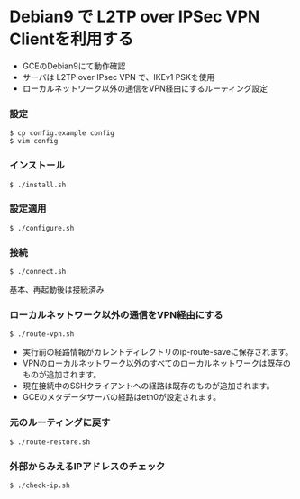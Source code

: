 # Debian9 で L2TP over IPSec VPN Clientを利用する

* GCEのDebian9にて動作確認
* サーバは L2TP over IPsec VPN で、IKEv1 PSKを使用
* ローカルネットワーク以外の通信をVPN経由にするルーティング設定

### 設定

	$ cp config.example config
	$ vim config

### インストール

	$ ./install.sh

### 設定適用

	$ ./configure.sh


### 接続

	$ ./connect.sh

基本、再起動後は接続済み

### ローカルネットワーク以外の通信をVPN経由にする

	$ ./route-vpn.sh

* 実行前の経路情報がカレントディレクトリのip-route-saveに保存されます。
* VPNのローカルネットワーク以外のすべてのローカルネットワークは既存のものが追加されます。
* 現在接続中のSSHクライアントへの経路は既存のものが追加されます。
* GCEのメタデータサーバの経路はeth0が設定されます。

### 元のルーティングに戻す

	$ ./route-restore.sh

### 外部からみえるIPアドレスのチェック

	$ ./check-ip.sh


